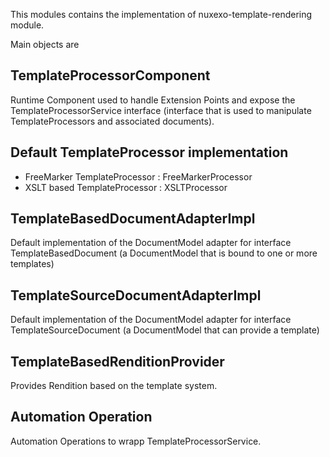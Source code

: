 This modules contains the implementation of nuxexo-template-rendering module.

Main objects are 

## TemplateProcessorComponent

Runtime Component used to handle Extension Points and expose the TemplateProcessorService interface
(interface that is used to manipulate TemplateProcessors and associated documents).

## Default TemplateProcessor implementation

 - FreeMarker TemplateProcessor : FreeMarkerProcessor
 - XSLT based TemplateProcessor : XSLTProcessor

## TemplateBasedDocumentAdapterImpl

Default implementation of the DocumentModel adapter for interface TemplateBasedDocument
(a DocumentModel that is bound to one or more templates)

## TemplateSourceDocumentAdapterImpl

Default implementation of the DocumentModel adapter for interface TemplateSourceDocument
(a DocumentModel that can provide a template)

## TemplateBasedRenditionProvider

Provides Rendition based on the template system.

## Automation Operation

Automation Operations to wrapp TemplateProcessorService.
